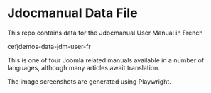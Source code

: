 # Jdocmanual Data File

This repo contains data for the Jdocmanual User Manual in French

cefjdemos-data-jdm-user-fr

This is one of four Joomla related manuals available in a number of
languages, although many articles await translation.

The image screenshots are generated using Playwright.

